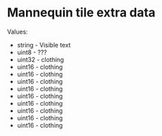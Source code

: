 # Mannequin tile extra data

Values:
- string - Visible text
- uint8 - ???
- uint32 - clothing
- uint16 - clothing
- uint16 - clothing
- uint16 - clothing
- uint16 - clothing
- uint16 - clothing
- uint16 - clothing
- uint16 - clothing
- uint16 - clothing
- uint16 - clothing
